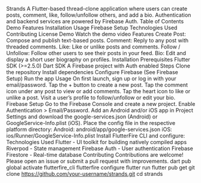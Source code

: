 Strands
A Flutter-based thread-clone application where users can create posts, comment, like, follow/unfollow others, and add a bio. Authentication and backend services are powered by Firebase Auth.
Table of Contents
Demo
Features
Installation
Usage
Firebase Setup
Technologies Used
Contributing
License
Demo
Watch the demo video
Features
Create Post: Compose and publish text-based posts.
Comment: Reply to any post with threaded comments.
Like: Like or unlike posts and comments.
Follow / Unfollow: Follow other users to see their posts in your feed.
Bio: Edit and display a short user biography on profiles.
Installation
Prerequisites
Flutter SDK (>=2.5.0)
Dart SDK
A Firebase project with Auth enabled
Steps
Clone the repository
Install dependencies
Configure Firebase (See Firebase Setup)
Run the app
Usage
On first launch, sign up or log in with your email/password.
Tap the + button to create a new post.
Tap the comment icon under any post to view or add comments.
Tap the heart icon to like or unlike a post.
Visit a user’s profile to follow/unfollow or edit your bio.
Firebase Setup
Go to the Firebase Console and create a new project.
Enable Authentication > Email/Password.
Add an Android and/or iOS app in Project Settings and download the google-services.json (Android) or GoogleService-Info.plist (iOS).
Place the config file in the respective platform directory:
Android: android/app/google-services.json
iOS: ios/Runner/GoogleService-Info.plist
Install FlutterFire CLI and configure:
Technologies Used
Flutter - UI toolkit for building natively compiled apps
Riverpod - State management
Firebase Auth - User authentication
Firebase Firestore - Real-time database
Contributing
Contributions are welcome! Please open an issue or submit a pull request with improvements.
dart pub global activate flutterfire_cli
flutterfire configure
flutter run
flutter pub get
git clone https://github.com/your-username/strands.git
cd strands
